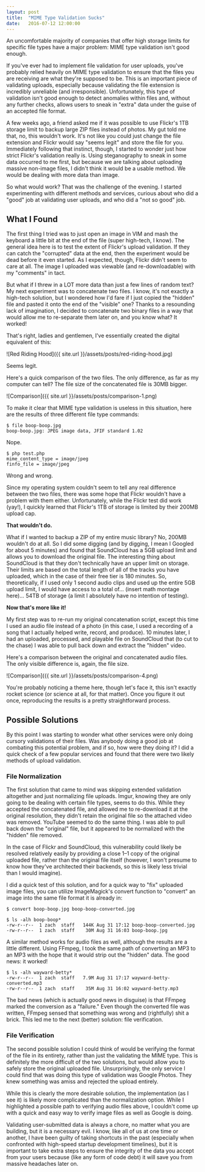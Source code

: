 ```yaml
---
layout: post
title:  "MIME Type Validation Sucks"
date:   2016-07-12 12:00:00
---
```

An uncomfortable majority of companies that offer high storage limits for specific file types have a major problem: MIME type validation isn't good enough.

If you've ever had to implement file validation for user uploads, you've probably relied heavily on MIME type validation to ensure that the files you are receiving are what they're supposed to be. This is an important piece of validating uploads, especially because validating the file extension is incredibly unreliable (and irresponsible). Unfortunately, this type of validation isn't good enough to detect anomalies within files and, without any further checks, allows users to sneak in "extra" data under the guise of an accepted file format.

A few weeks ago, a friend asked me if it was possible to use Flickr's 1TB storage limit to backup large ZIP files instead of photos. My gut told me that, no, this wouldn't work. It's not like you could just change the file extension and Flickr would say "seems legit" and store the file for you. Immediately following that instinct, though, I started to wonder just how strict Flickr's validation really is. Using steganography to sneak in some data occurred to me first, but because we are talking about uploading massive non-image files, I didn't think it would be a usable method. We would be dealing with more data than image.

So what would work? That was the challenge of the evening. I started experimenting with different methods and services, curious about who did a "good" job at validating user uploads, and who did a "not so good" job.

## What I Found

The first thing I tried was to just open an image in VIM and mash the keyboard a little bit at the end of the file (super high-tech, I know). The general idea here is to test the extent of Flickr's upload validation. If they can catch the "corrupted" data at the end, then the experiment would be dead before it even started. As I expected, though, Flickr didn't seem to care at all. The image I uploaded was viewable (and re-downloadable) with my "comments" in tact.

But what if I threw in a LOT more data than just a few lines of random text? My next experiment was to concatenate two files. I know, it's not exactly a high-tech solution, but I wondered how I'd fare if I just copied the "hidden" file and pasted it onto the end of the "visible" one? Thanks to a resounding lack of imagination, I decided to concatenate two binary files in a way that would allow me to re-separate them later on, and you know what? It worked!

That's right, ladies and gentlemen, I've essentially created the digital equivalent of this:

![Red Riding Hood]({{ site.url }}/assets/posts/red-riding-hood.jpg)

Seems legit.

Here's a quick comparison of the two files. The only difference, as far as my computer can tell? The file size of the concatenated file is 30MB bigger.

![Comparison]({{ site.url }}/assets/posts/comparison-1.png)

To make it clear that MIME type validation is useless in this situation, here are the results of three different file type commands:

```
$ file boop-boop.jpg
boop-boop.jpg: JPEG image data, JFIF standard 1.02
```

Nope.

```
$ php test.php
mime_content_type = image/jpeg
finfo_file = image/jpeg
```

Wrong and wrong.

Since my operating system couldn't seem to tell any real difference between the two files, there was some hope that Flickr wouldn't have a problem with them either. Unfortunately, while the Flickr test did work (yay!), I quickly learned that Flickr's 1TB of storage is limited by their 200MB upload cap.

**That wouldn't do.**

What if I wanted to backup a ZIP of my entire music library? No, 200MB wouldn't do at all. So I did some digging (and by digging, I mean I Googled for about 5 minutes) and found that SoundCloud has a 5GB upload limit and allows you to download the original file. The interesting thing about SoundCloud is that they don't technically have an upper limit on storage. Their limits are based on the total length of all of the tracks you have uploaded, which in the case of their free tier is 180 minutes. So, theoretically, if I used only 1 second audio clips and used up the entire 5GB upload limit, I would have access to a total of… (insert math montage here)… 54TB of storage (a limit I absolutely have no intention of testing).

**Now that's more like it!**

My first step was to re-run my original concatenation script, except this time I used an audio file instead of a photo (in this case, I used a recording of a song that I actually helped write, record, and produce). 10 minutes later, I had an uploaded, processed, and playable file on SoundCloud that (to cut to the chase) I was able to pull back down and extract the "hidden" video.

Here's a comparison between the original and concatenated audio files. The only visible difference is, again, the file size.

![Comparison]({{ site.url }}/assets/posts/comparison-4.png)

You're probably noticing a theme here, though let's face it, this isn't exactly rocket science (or science at all, for that matter). Once you figure it out once, reproducing the results is a pretty straightforward process.

## Possible Solutions

By this point I was starting to wonder what other services were only doing cursory validations of their files. Was anybody doing a good job at combating this potential problem, and if so, how were they doing it? I did a quick check of a few popular services and found that there were two likely methods of upload validation.

### File Normalization

The first solution that came to mind was skipping extended validation altogether and just normalizing file uploads. Imgur, knowing they are only going to be dealing with certain file types, seems to do this. While they accepted the concatenated file, and allowed me to re-download it at the original resolution, they didn't retain the original file so the attached video was removed. YouTube seemed to do the same thing. I was able to pull back down the "original" file, but it appeared to be normalized with the "hidden" file removed.

In the case of Flickr and SoundCloud, this vulnerability could likely be resolved relatively easily by providing a close 1–1 copy of the original uploaded file, rather than the original file itself (however, I won't presume to know how they've architected their backends, so this is likely less trivial than I would imagine).

I did a quick test of this solution, and for a quick way to "fix" uploaded image files, you can utilize ImageMagick's convert function to "convert" an image into the same file format it is already in:

```
$ convert boop-boop.jpg boop-boop-converted.jpg

$ ls -alh boop-boop*
-rw-r--r--  1 zach  staff   144K Aug 31 17:12 boop-boop-converted.jpg
-rw-r--r--  1 zach  staff    30M Aug 31 16:03 boop-boop.jpg
```

A similar method works for audio files as well, although the results are a little different. Using FFmpeg, I took the same path of converting an MP3 to an MP3 with the hope that it would strip out the "hidden" data. The good news: it worked!

```
$ ls -alh wayward-betty*
-rw-r--r--  1 zach  staff   7.9M Aug 31 17:17 wayward-betty-converted.mp3
-rw-r--r--  1 zach  staff    35M Aug 31 16:02 wayward-betty.mp3
```

The bad news (which is actually good news in disguise) is that FFmpeg marked the conversion as a "failure." Even though the converted file was written, FFmpeg sensed that something was wrong and (rightfully) shit a brick. This led me to the next (better) solution: file verification.

### File Verification
The second possible solution I could think of would be verifying the format of the file in its entirety, rather than just the validating the MIME type. This is definitely the more difficult of the two solutions, but would allow you to safely store the original uploaded file. Unsurprisingly, the only service I could find that was doing this type of validation was Google Photos. They knew something was amiss and rejected the upload entirely.

While this is clearly the more desirable solution, the implementation (as I see it) is likely more complicated than the normalization option. While I highlighted a possible path to verifying audio files above, I couldn't come up with a quick and easy way to verify image files as well as Google is doing.

Validating user-submitted data is always a chore, no matter what you are building, but it is a necessary evil. I know, like all of us at one time or another, I have been guilty of taking shortcuts in the past (especially when confronted with high-speed startup development timelines), but it is important to take extra steps to ensure the integrity of the data you accept from your users because (like any form of code debt) it will save you from massive headaches later on.
